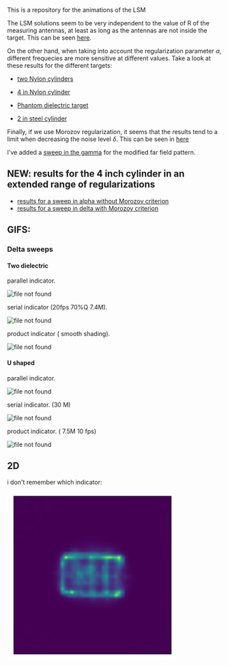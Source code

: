 This is a repository for the animations of the LSM

The LSM solutions seem to be very independent to the value of R of the measuring antennas, at least as long as the antennas are not inside the target. This can be seen [here](./Phantom/R_sweep/test_slider.html).

On the other hand, when taking into account the regularization parameter $\alpha$, different frequecies are more sensitive at different values. Take a look at these results for the different targets:

 - [two Nylon cylinders](./Nylon-Cyls/alpha_sweep/test_slider.html)

 - [4 in Nylon cylinder](./Nylon-4.0/alpha_sweep/test_slider.html)

 - [Phantom dielectric target](./Phantom/alpha_sweep/test_slider.html)

 - [2 in steel cylinder](./Metal-2.0/alpha_sweep/test_slider.html) 

Finally, if we use Morozov regularization, it seems that the results tend to a limit when decreasing the noise level $\delta$. This can be seen in [here](./Delta_sweep/Two-Cyls2/test_slider.html)


I've added a [sweep in the gamma](./gamma_sweep/4inCyl/test_slider.html) for the modified far field pattern.

## NEW: results for the 4 inch cylinder in an extended range of regularizations
- [ results for a sweep in alpha without Morozov criterion](Delta_sweep/4inCyl_no_Morozov/test_slider.html)
- [ results for a sweep in delta with Morozov criterion](Delta_sweep/4inCyl_Morozov/test_slider.html)


## GIFS:
### Delta sweeps
#### Two dielectric
parallel indicator.

![file not found](./GIFs/delta_two_parallel_rotating_transparent.gif)

serial indicator (20fps 70%Q 7.4M).

![file not found](./GIFs/delta_two_serial_rotating_transparent.gif)

product indicator ( smooth shading).

![file not found](./GIFs/delta_two_prod_rotating_transparent.gif)


#### U shaped

parallel indicator.

![file not found](./GIFs/delta_U_parallel_rotating_transparent.gif)


serial indicator. (30 M)

![file not found](./GIFs/delta_U_serial_rotating_transparent.gif)


product indicator. ( 7.5M 10 fps)

![file not found](./GIFs/delta_U_prod_rotating_transparent.gif)


## 2D

i don't remember which indicator: 

![file not found](./GIFs/indicator2d_U.gif)
